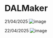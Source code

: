 # DALMaker
21/04/2025
![image](https://github.com/user-attachments/assets/8c81627f-f9e7-4269-b4dd-24ecc3bc368c)

22/04/2025
![image](https://github.com/user-attachments/assets/f9c70d0b-0ac0-4e88-97c7-2229deb18b17)
